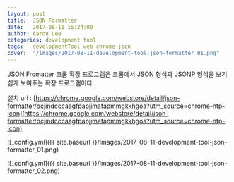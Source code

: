 ```yaml
---
layout: post
title:  JSON Formatter
date:   2017-08-11 15:24:00
author: Aaron Lee
categories: development tool
tags:	developmentTool web chrome json
cover:  "/images/2017-08-11-development-tool-json-formatter_01.png"
---
```


JSON Fromatter 크롬 확장 프로그램은 크롬에서 JSON 형식과 JSONP 형식을 보기 쉽게 보여주는 확장 프로그램이다.

설치 url : [https://chrome.google.com/webstore/detail/json-formatter/bcjindcccaagfpapjjmafapmmgkkhgoa?utm_source=chrome-ntp-icon](https://chrome.google.com/webstore/detail/json-formatter/bcjindcccaagfpapjjmafapmmgkkhgoa?utm_source=chrome-ntp-icon)

![_config.yml]({{ site.baseurl }}/images/2017-08-11-development-tool-json-formatter_01.png)

![_config.yml]({{ site.baseurl }}/images/2017-08-11-development-tool-json-formatter_02.png)